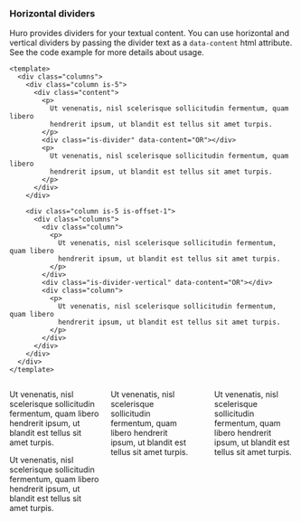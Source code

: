 ### Horizontal dividers

Huro provides dividers for your textual content.
You can use horizontal and vertical dividers by passing
the divider text as a `data-content` html attribute.
See the code example for more details about usage.

<!--code-->

```vue
<template>
  <div class="columns">
    <div class="column is-5">
      <div class="content">
        <p>
          Ut venenatis, nisl scelerisque sollicitudin fermentum, quam libero
          hendrerit ipsum, ut blandit est tellus sit amet turpis.
        </p>
        <div class="is-divider" data-content="OR"></div>
        <p>
          Ut venenatis, nisl scelerisque sollicitudin fermentum, quam libero
          hendrerit ipsum, ut blandit est tellus sit amet turpis.
        </p>
      </div>
    </div>

    <div class="column is-5 is-offset-1">
      <div class="columns">
        <div class="column">
          <p>
            Ut venenatis, nisl scelerisque sollicitudin fermentum, quam libero
            hendrerit ipsum, ut blandit est tellus sit amet turpis.
          </p>
        </div>
        <div class="is-divider-vertical" data-content="OR"></div>
        <div class="column">
          <p>
            Ut venenatis, nisl scelerisque sollicitudin fermentum, quam libero
            hendrerit ipsum, ut blandit est tellus sit amet turpis.
          </p>
        </div>
      </div>
    </div>
  </div>
</template>
```

<!--/code-->

<!--example-->

<div class="columns">
  <div class="column is-5">
    <div class="content">
      <p>
        Ut venenatis, nisl scelerisque sollicitudin fermentum,
        quam libero hendrerit ipsum, ut blandit est tellus sit
        amet turpis.
      </p>
      <div class="is-divider" data-content="OR"></div>
      <p>
        Ut venenatis, nisl scelerisque sollicitudin fermentum,
        quam libero hendrerit ipsum, ut blandit est tellus sit
        amet turpis.
      </p>
    </div>
  </div>
  <div class="column is-5 is-offset-1">
    <div class="columns">
      <div class="column">
        <p>
          Ut venenatis, nisl scelerisque sollicitudin fermentum,
          quam libero hendrerit ipsum, ut blandit est tellus sit
          amet turpis.
        </p>
      </div>
      <div class="is-divider-vertical" data-content="OR"></div>
      <div class="column">
        <p>
          Ut venenatis, nisl scelerisque sollicitudin fermentum,
          quam libero hendrerit ipsum, ut blandit est tellus sit
          amet turpis.
        </p>
      </div>
    </div>
  </div>
</div>

<!--/example-->
